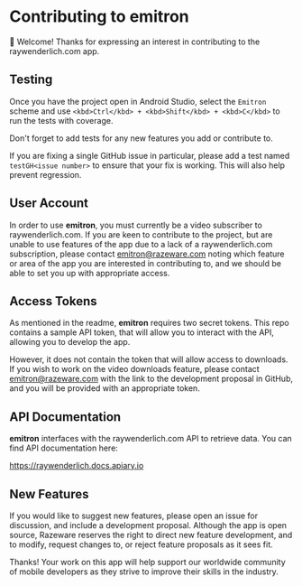 # Contributing to emitron

👋 Welcome! Thanks for expressing an interest in contributing to the raywenderlich.com app.

## Testing

Once you have the project open in Android Studio, select the `Emitron` scheme and use `<kbd>Ctrl</kbd> + <kbd>Shift</kbd> + <kbd>C</kbd>` to run the tests with coverage.

Don't forget to add tests for any new features you add or contribute to.

If you are fixing a single GitHub issue in particular, please add a test named `testGH<issue number>` to ensure that your fix is working. This will also help prevent regression.

## User Account

In order to use __emitron__, you must currently be a video subscriber to raywenderlich.com. If you are keen to contribute to the project, but are unable to use features of the app due to a lack of a raywenderlich.com subscription, please contact emitron@razeware.com noting which feature or area of the app you are interested in contributing to, and we should be able to set you up with appropriate access.

## Access Tokens

As mentioned in the readme, __emitron__ requires two secret tokens. This repo contains a sample API token, that will allow you to interact with the API, allowing you to develop the app.

However, it does not contain the token that will allow access to downloads. If you wish to work on the video downloads feature, please contact emitron@razeware.com with the link to the development proposal in GitHub, and you will be provided with an appropriate token.

## API Documentation

__emitron__ interfaces with the raywenderlich.com API to retrieve data. You can find API documentation here:

https://raywenderlich.docs.apiary.io

## New Features

If you would like to suggest new features, please open an issue for discussion, and include a development proposal. Although the app is open source, Razeware reserves the right to direct new feature development, and to modify, request changes to, or reject feature proposals as it sees fit.

Thanks! Your work on this app will help support our worldwide community of mobile developers as they strive to improve their skills in the industry.
